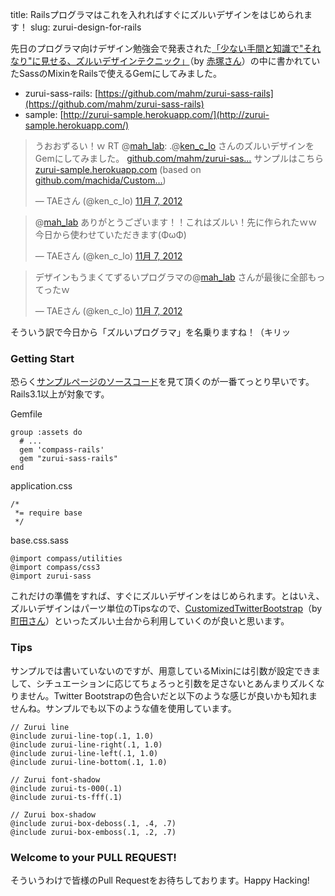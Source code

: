 title: Railsプログラマはこれを入れればすぐにズルいデザインをはじめられます！
slug: zurui-design-for-rails

先日のプログラマ向けデザイン勉強会で発表された[「少ない手間と知識で"それなり"に見せる、ズルいデザインテクニック」](https://speakerdeck.com/ken_c_lo/zurui-design)（by [赤塚さん](https://twitter.com/ken_c_lo)）の中に書かれていたSassのMixinをRailsで使えるGemにしてみました。

- zurui-sass-rails: [https://github.com/mahm/zurui-sass-rails](https://github.com/mahm/zurui-sass-rails)
- sample: [http://zurui-sample.herokuapp.com/](http://zurui-sample.herokuapp.com/)

<blockquote class="twitter-tweet tw-align-center" lang="ja"><p>うおおずるい！ｗ RT @<a href="https://twitter.com/mah_lab">mah_lab</a>: .@<a href="https://twitter.com/ken_c_lo">ken_c_lo</a> さんのズルいデザインをGemにしてみました。 <a href="https://t.co/Vn8QK9NY" title="https://github.com/mahm/zurui-sass-rails">github.com/mahm/zurui-sas…</a> サンプルはこちら <a href="http://t.co/nEaZ3bdH" title="http://zurui-sample.herokuapp.com/">zurui-sample.herokuapp.com</a> (based on <a href="https://t.co/FJqyU3D3" title="https://github.com/machida/CustomizedTwitterBootstrap">github.com/machida/Custom…</a>)</p>&mdash; TAEさん (@ken_c_lo) <a href="https://twitter.com/ken_c_lo/status/266057185652523008" data-datetime="2012-11-07T05:59:10+00:00">11月 7, 2012</a></blockquote>

<blockquote class="twitter-tweet tw-align-center" data-in-reply-to="266052930703085568" lang="ja"><p>@<a href="https://twitter.com/mah_lab">mah_lab</a> ありがとうございます！！これはズルい！先に作られたｗｗ 今日から使わせていただきます(ΦωΦ)</p>&mdash; TAEさん (@ken_c_lo) <a href="https://twitter.com/ken_c_lo/status/266058231749685248" data-datetime="2012-11-07T06:03:20+00:00">11月 7, 2012</a></blockquote>

<blockquote class="twitter-tweet tw-align-center" lang="ja"><p>デザインもうまくてずるいプログラマの@<a href="https://twitter.com/mah_lab">mah_lab</a> さんが最後に全部もってったｗ</p>&mdash; TAEさん (@ken_c_lo) <a href="https://twitter.com/ken_c_lo/status/266060227982548992" data-datetime="2012-11-07T06:11:16+00:00">11月 7, 2012</a></blockquote>
<script src="//platform.twitter.com/widgets.js" charset="utf-8"></script>

そういう訳で今日から「ズルいプログラマ」を名乗りますね！（キリッ

### Getting Start

恐らく[サンプルページのソースコード](https://github.com/mahm/zurui-sample)を見て頂くのが一番てっとり早いです。Rails3.1以上が対象です。

<div class="usage">Gemfile</div>

    group :assets do
      # ...
      gem 'compass-rails'
      gem "zurui-sass-rails"
    end

<div class="usage">application.css</div>

    /*
     *= require base
     */

<div class="usage">base.css.sass</div>

    @import compass/utilities
    @import compass/css3
    @import zurui-sass

これだけの準備をすれば、すぐにズルいデザインをはじめられます。とはいえ、ズルいデザインはパーツ単位のTipsなので、[CustomizedTwitterBootstrap](https://github.com/machida/CustomizedTwitterBootstrap)（by [町田さん](https://twitter.com/machida)）といったズルい土台から利用していくのが良いと思います。

### Tips

サンプルでは書いていないのですが、用意しているMixinには引数が設定できまして、シチュエーションに応じてちょろっと引数を足さないとあんまりズルくなりません。Twitter Bootstrapの色合いだと以下のような感じが良いかも知れませんね。サンプルでも以下のような値を使用しています。

    // Zurui line
    @include zurui-line-top(.1, 1.0)
    @include zurui-line-right(.1, 1.0)
    @include zurui-line-left(.1, 1.0)
    @include zurui-line-bottom(.1, 1.0)

    // Zurui font-shadow
    @include zurui-ts-000(.1)
    @include zurui-ts-fff(.1)

    // Zurui box-shadow
    @include zurui-box-deboss(.1, .4, .7)
    @include zurui-box-emboss(.1, .2, .7)

### Welcome to your PULL REQUEST!

そういうわけで皆様のPull Requestをお待ちしております。Happy Hacking!

